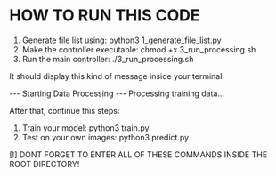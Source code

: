 # HOW TO RUN THIS CODE

1. Generate file list using: python3 1_generate_file_list.py
2. Make the controller executable: chmod +x 3_run_processing.sh
3. Run the main controller: ./3_run_processing.sh

It should display this kind of message inside your terminal:

--- Starting Data Processing ---
Processing training data...

After that, continue this steps:
1. Train your model: python3 train.py
2. Test on your own images: python3 predict.py

[!] DONT FORGET TO ENTER ALL OF THESE COMMANDS INSIDE THE ROOT DIRECTORY!
